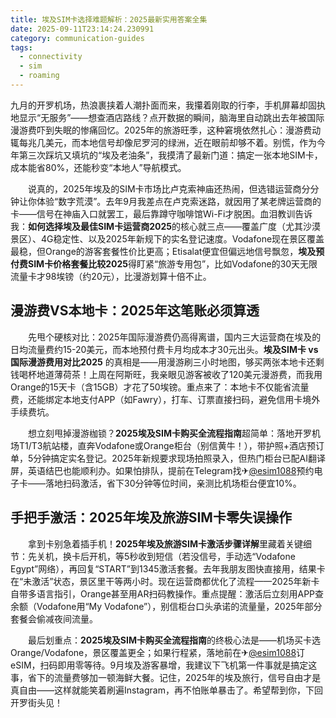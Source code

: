 ```yaml
---
title: 埃及SIM卡选择难题解析：2025最新实用答案全集
date: 2025-09-11T23:14:24.230991
category: communication-guides
tags:
  - connectivity
  - sim
  - roaming
---
```


九月的开罗机场，热浪裹挟着人潮扑面而来，我攥着刚取的行李，手机屏幕却固执地显示“无服务”——想查酒店路线？点开数据的瞬间，脑海里自动跳出去年被国际漫游费吓到失眠的惨痛回忆。2025年的旅游旺季，这种窘境依然扎心：漫游费动辄每兆几美元，而本地信号却像尼罗河的绿洲，近在眼前却够不着。别慌，作为今年第三次踩坑又填坑的“埃及老油条”，我摸清了最新门道：搞定一张本地SIM卡，成本能省80%，还能秒变“本地人”导航模式。

　　说真的，2025年埃及的SIM卡市场比卢克索神庙还热闹，但选错运营商分分钟让你体验“数字荒漠”。去年9月我差点在卢克索迷路，就因用了某老牌运营商的卡——信号在神庙入口就罢工，最后靠蹲守咖啡馆Wi-Fi才脱困。血泪教训告诉我：**如何选择埃及最佳SIM卡运营商2025**的核心就三点——覆盖广度（尤其沙漠景区）、4G稳定性、以及2025年新规下的实名登记速度。Vodafone现在景区覆盖最稳，但Orange的游客套餐性价比更高；Etisalat便宜但偏远地信号飘忽，**埃及预付费SIM卡价格套餐比较2025**得盯紧“旅游专用包”，比如Vodafone的30天无限流量卡才98埃镑（约20元），比漫游划算十倍不止。

## 漫游费VS本地卡：2025年这笔账必须算透

　　先甩个硬核对比：2025年国际漫游费仍高得离谱，国内三大运营商在埃及的日均流量费约15-20美元，而本地预付费卡月均成本才30元出头。**埃及SIM卡 vs 国际漫游费用对比2025** 的真相是——用漫游刷三小时地图，够买两张本地卡还剩钱喝杯地道薄荷茶！上周在阿斯旺，我亲眼见游客被收了120美元漫游费，而我用Orange的15天卡（含15GB）才花了50埃镑。重点来了：本地卡不仅能省流量费，还能绑定本地支付APP（如Fawry），打车、订票直接扫码，避免信用卡境外手续费坑。

　　想立刻甩掉漫游枷锁？**2025埃及SIM卡购买全流程指南**超简单：落地开罗机场T1/T3航站楼，直奔Vodafone或Orange柜台（别信黄牛！），带护照+酒店预订单，5分钟搞定实名登记。2025年新规要求现场拍照录入，但热门柜台已配AI翻译屏，英语结巴也能顺利办。如果怕排队，提前在Telegram找✈[@esim1088](https://t.me/s/esim1088)预约电子卡——落地扫码激活，省下30分钟等位时间，亲测比机场柜台便宜10%。

## 手把手激活：2025年埃及旅游SIM卡零失误操作

　　拿到卡别急着插手机！**2025年埃及旅游SIM卡激活步骤详解**里藏着关键细节：先关机，换卡后开机，等5秒收到短信（若没信号，手动选“Vodafone Egypt”网络），再回复“START”到1345激活套餐。去年我朋友图快直接用，结果卡在“未激活”状态，景区里干等两小时。现在运营商都优化了流程——2025年新卡自带多语言指引，Orange甚至用AR扫码教操作。重点提醒：激活后立刻用APP查余额（Vodafone用“My Vodafone”），别信柜台口头承诺的流量量，2025年部分套餐会偷减夜间流量。

　　最后划重点：**2025埃及SIM卡购买全流程指南**的终极心法是——机场买卡选Orange/Vodafone，景区覆盖更全；如果行程紧，落地前在✈[@esim1088](https://t.me/s/esim1088)订eSIM，扫码即用零等待。9月埃及游客暴增，我建议下飞机第一件事就是搞定这事，省下的流量费够加一顿海鲜大餐。记住，2025年的埃及旅行，信号自由才是真自由——这样就能笑着刷遍Instagram，再不怕账单暴击了。希望帮到你，下回开罗街头见！